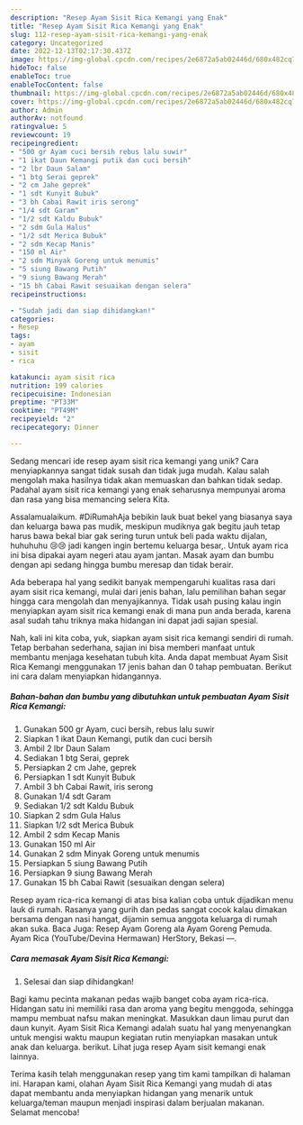 ```yaml
---
description: "Resep Ayam Sisit Rica Kemangi yang Enak"
title: "Resep Ayam Sisit Rica Kemangi yang Enak"
slug: 112-resep-ayam-sisit-rica-kemangi-yang-enak
category: Uncategorized
date: 2022-12-13T02:17:30.437Z
image: https://img-global.cpcdn.com/recipes/2e6872a5ab02446d/680x482cq70/ayam-sisit-rica-kemangi-foto-resep-utama.jpg
hideToc: false
enableToc: true
enableTocContent: false
thumbnail: https://img-global.cpcdn.com/recipes/2e6872a5ab02446d/680x482cq70/ayam-sisit-rica-kemangi-foto-resep-utama.jpg
cover: https://img-global.cpcdn.com/recipes/2e6872a5ab02446d/680x482cq70/ayam-sisit-rica-kemangi-foto-resep-utama.jpg
author: Admin
authorAv: notfound
ratingvalue: 5
reviewcount: 19
recipeingredient:
- "500 gr Ayam cuci bersih rebus lalu suwir"
- "1 ikat Daun Kemangi putik dan cuci bersih"
- "2 lbr Daun Salam"
- "1 btg Serai geprek"
- "2 cm Jahe geprek"
- "1 sdt Kunyit Bubuk"
- "3 bh Cabai Rawit iris serong"
- "1/4 sdt Garam"
- "1/2 sdt Kaldu Bubuk"
- "2 sdm Gula Halus"
- "1/2 sdt Merica Bubuk"
- "2 sdm Kecap Manis"
- "150 ml Air"
- "2 sdm Minyak Goreng untuk menumis"
- "5 siung Bawang Putih"
- "9 siung Bawang Merah"
- "15 bh Cabai Rawit sesuaikan dengan selera"
recipeinstructions:

- "Sudah jadi dan siap dihidangkan!"
categories:
- Resep
tags:
- ayam
- sisit
- rica

katakunci: ayam sisit rica 
nutrition: 199 calories
recipecuisine: Indonesian
preptime: "PT33M"
cooktime: "PT49M"
recipeyield: "2"
recipecategory: Dinner

---
```





Sedang mencari ide resep ayam sisit rica kemangi yang unik? Cara menyiapkannya sangat tidak susah dan tidak juga mudah. Kalau salah mengolah maka hasilnya tidak akan memuaskan dan bahkan tidak sedap. Padahal ayam sisit rica kemangi yang enak seharusnya mempunyai aroma dan rasa yang bisa memancing selera Kita.





Assalamualaikum. #DiRumahAja bebikin lauk buat bekel yang biasanya saya dan keluarga bawa pas mudik, meskipun mudiknya gak begitu jauh tetap harus bawa bekal biar gak sering turun untuk beli pada waktu dijalan, huhuhuhu 😢😢 jadi kangen ingin bertemu keluarga besar,. Untuk ayam rica ini bisa dipakai ayam negeri atau ayam jantan. Masak ayam dan bumbu dengan api sedang hingga bumbu meresap dan tidak berair.

Ada beberapa hal yang sedikit banyak mempengaruhi kualitas rasa dari ayam sisit rica kemangi, mulai dari jenis bahan, lalu pemilihan bahan segar hingga cara mengolah dan menyajikannya. Tidak usah pusing kalau ingin menyiapkan ayam sisit rica kemangi enak di mana pun anda berada, karena asal sudah tahu triknya maka hidangan ini dapat jadi sajian spesial.






Nah, kali ini kita coba, yuk, siapkan ayam sisit rica kemangi sendiri di rumah. Tetap berbahan sederhana, sajian ini bisa memberi manfaat untuk membantu menjaga kesehatan tubuh kita. Anda dapat membuat Ayam Sisit Rica Kemangi menggunakan 17 jenis bahan dan 0 tahap pembuatan. Berikut ini cara dalam menyiapkan hidangannya.

<!--inarticleads1-->

##### Bahan-bahan dan bumbu yang dibutuhkan untuk pembuatan Ayam Sisit Rica Kemangi:

1. Gunakan 500 gr Ayam, cuci bersih, rebus lalu suwir
1. Siapkan 1 ikat Daun Kemangi, putik dan cuci bersih
1. Ambil 2 lbr Daun Salam
1. Sediakan 1 btg Serai, geprek
1. Persiapkan 2 cm Jahe, geprek
1. Persiapkan 1 sdt Kunyit Bubuk
1. Ambil 3 bh Cabai Rawit, iris serong
1. Gunakan 1/4 sdt Garam
1. Sediakan 1/2 sdt Kaldu Bubuk
1. Siapkan 2 sdm Gula Halus
1. Siapkan 1/2 sdt Merica Bubuk
1. Ambil 2 sdm Kecap Manis
1. Gunakan 150 ml Air
1. Gunakan 2 sdm Minyak Goreng untuk menumis
1. Persiapkan 5 siung Bawang Putih
1. Persiapkan 9 siung Bawang Merah
1. Gunakan 15 bh Cabai Rawit (sesuaikan dengan selera)


Resep ayam rica-rica kemangi di atas bisa kalian coba untuk dijadikan menu lauk di rumah. Rasanya yang gurih dan pedas sangat cocok kalau dimakan bersama dengan nasi hangat, dijamin semua anggota keluarga di rumah akan suka. Baca Juga: Resep Ayam Goreng ala Ayam Goreng Pemuda. Ayam Rica (YouTube/Devina Hermawan) HerStory, Bekasi —. 

<!--inarticleads2-->

##### Cara memasak Ayam Sisit Rica Kemangi:


1. Selesai dan siap dihidangkan!

Bagi kamu pecinta makanan pedas wajib banget coba ayam rica-rica. Hidangan satu ini memiliki rasa dan aroma yang begitu menggoda, sehingga mampu membuat nafsu makan meningkat. Masukkan daun limau purut dan daun kunyit. Ayam Sisit Rica Kemangi adalah suatu hal yang menyenangkan untuk mengisi waktu maupun kegiatan rutin menyiapkan masakan untuk anak dan keluarga. berikut. Lihat juga resep Ayam sisit kemangi enak lainnya. 

Terima kasih telah menggunakan resep yang tim kami tampilkan di halaman ini. Harapan kami, olahan Ayam Sisit Rica Kemangi yang mudah di atas dapat membantu anda menyiapkan hidangan yang menarik untuk keluarga/teman maupun menjadi inspirasi dalam berjualan makanan. Selamat mencoba!
